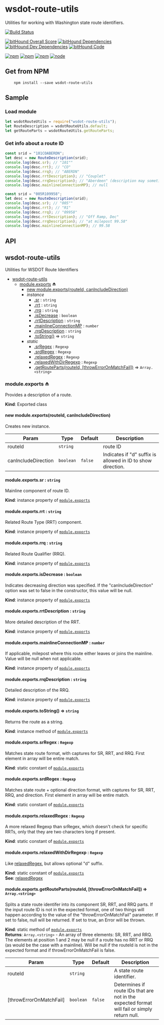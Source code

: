 wsdot-route-utils
=================

Utilities for working with Washington state route identifiers.

[![Build Status](https://travis-ci.org/WSDOT-GIS/wsdot-route-utils.svg?branch=master)](https://travis-ci.org/WSDOT-GIS/wsdot-route-utils)

[![bitHound Overall Score](https://www.bithound.io/github/WSDOT-GIS/wsdot-route-utils/badges/score.svg)](https://www.bithound.io/github/WSDOT-GIS/wsdot-route-utils)
[![bitHound Dependencies](https://www.bithound.io/github/WSDOT-GIS/wsdot-route-utils/badges/dependencies.svg)](https://www.bithound.io/github/WSDOT-GIS/wsdot-route-utils/master/dependencies/npm)
[![bitHound Dev Dependencies](https://www.bithound.io/github/WSDOT-GIS/wsdot-route-utils/badges/devDependencies.svg)](https://www.bithound.io/github/WSDOT-GIS/wsdot-route-utils/master/dependencies/npm)
[![bitHound Code](https://www.bithound.io/github/WSDOT-GIS/wsdot-route-utils/badges/code.svg)](https://www.bithound.io/github/WSDOT-GIS/wsdot-route-utils)

[![npm](https://img.shields.io/npm/l/wsdot-route-utils.svg?maxAge=2592000)](http://unlicense.org)
[![npm](https://img.shields.io/npm/v/wsdot-route-utils.svg?maxAge=2592000)](https://www.npmjs.com/package/wsdot-route-utils)
[![npm](https://img.shields.io/npm/dm/wsdot-route-utils.svg?maxAge=2592000)](https://www.npmjs.com/package/wsdot-route-utils)
[![node](https://img.shields.io/node/v/wsdot-route-utils.svg?maxAge=2592000)](https://www.npmjs.com/package/wsdot-route-utils)


Get from NPM
------------

        npm install --save wsdot-route-utils

Sample
------

### Load module ###

```javascript
let wsdotRouteUtils = require("wsdot-route-utils");
let RouteDescription = wsdotRouteUtils.default;
let getRouteParts = wsdotRouteUtils.getRouteParts;
```


### Get info about a route ID ###

```javascript
const srid = "101COABERDN";
let desc = new RouteDescription(srid);
console.log(desc.sr); // "101""
console.log(desc.rrt); // "CO"
console.log(desc.rrq); // "ABERDN"
console.log(desc.rrtDescription); // "Couplet"
console.log(desc.rrqDescription); // "Aberdeen" (description may sometimes be just the same as `rrq`).
console.log(desc.mainlineConnectionMP); // null
```

```javascript
const srid = "005R109958";
let desc = new RouteDescription(srid);
console.log(desc.sr); // "005""
console.log(desc.rrt); // "R1"
console.log(desc.rrq); // "09958"
console.log(desc.rrtDescription); // "Off Ramp, Dec"
console.log(desc.rrqDescription); // "at milepost 99.58"
console.log(desc.mainlineConnectionMP); // 99.58

```


API
---

<a name="module_wsdot-route-utils"></a>

## wsdot-route-utils
Utilities for WSDOT Route Identifiers


* [wsdot-route-utils](#module_wsdot-route-utils)
    * [module.exports](#exp_module_wsdot-route-utils--module.exports) ⏏
        * [new module.exports(routeId, canIncludeDirection)](#new_module_wsdot-route-utils--module.exports_new)
        * _instance_
            * [.sr](#module_wsdot-route-utils--module.exports+sr) : <code>string</code>
            * [.rrt](#module_wsdot-route-utils--module.exports+rrt) : <code>string</code>
            * [.rrq](#module_wsdot-route-utils--module.exports+rrq) : <code>string</code>
            * [.isDecrease](#module_wsdot-route-utils--module.exports+isDecrease) : <code>boolean</code>
            * [.rrtDescription](#module_wsdot-route-utils--module.exports+rrtDescription) : <code>string</code>
            * [.mainlineConnectionMP](#module_wsdot-route-utils--module.exports+mainlineConnectionMP) : <code>number</code>
            * [.rrqDescription](#module_wsdot-route-utils--module.exports+rrqDescription) : <code>string</code>
            * [.toString()](#module_wsdot-route-utils--module.exports+toString) ⇒ <code>string</code>
        * _static_
            * [.srRegex](#module_wsdot-route-utils--module.exports.srRegex) : <code>Regexp</code>
            * [.srdRegex](#module_wsdot-route-utils--module.exports.srdRegex) : <code>Regexp</code>
            * [.relaxedRegex](#module_wsdot-route-utils--module.exports.relaxedRegex) : <code>Regexp</code>
            * [.relaxedWithDirRegexp](#module_wsdot-route-utils--module.exports.relaxedWithDirRegexp) : <code>Regexp</code>
            * [.getRouteParts(routeId, [throwErrorOnMatchFail])](#module_wsdot-route-utils--module.exports.getRouteParts) ⇒ <code>Array.&lt;string&gt;</code>

<a name="exp_module_wsdot-route-utils--module.exports"></a>

### module.exports ⏏
Provides a description of a route.

**Kind**: Exported class  
<a name="new_module_wsdot-route-utils--module.exports_new"></a>

#### new module.exports(routeId, canIncludeDirection)
Creates new instance.


| Param | Type | Default | Description |
| --- | --- | --- | --- |
| routeId | <code>string</code> |  | route ID |
| canIncludeDirection | <code>boolean</code> | <code>false</code> | Indicates if "d" suffix is allowed in ID to show direction. |

<a name="module_wsdot-route-utils--module.exports+sr"></a>

#### module.exports.sr : <code>string</code>
Mainline component of route ID.

**Kind**: instance property of <code>[module.exports](#exp_module_wsdot-route-utils--module.exports)</code>  
<a name="module_wsdot-route-utils--module.exports+rrt"></a>

#### module.exports.rrt : <code>string</code>
Related Route Type (RRT) component.

**Kind**: instance property of <code>[module.exports](#exp_module_wsdot-route-utils--module.exports)</code>  
<a name="module_wsdot-route-utils--module.exports+rrq"></a>

#### module.exports.rrq : <code>string</code>
Related Route Qualifier (RRQ).

**Kind**: instance property of <code>[module.exports](#exp_module_wsdot-route-utils--module.exports)</code>  
<a name="module_wsdot-route-utils--module.exports+isDecrease"></a>

#### module.exports.isDecrease : <code>boolean</code>
Indicates decreasing direction was specified.If the "canIncludeDirection" option was set to falsein the constructor, this value will be null.

**Kind**: instance property of <code>[module.exports](#exp_module_wsdot-route-utils--module.exports)</code>  
<a name="module_wsdot-route-utils--module.exports+rrtDescription"></a>

#### module.exports.rrtDescription : <code>string</code>
More detailed description of the RRT.

**Kind**: instance property of <code>[module.exports](#exp_module_wsdot-route-utils--module.exports)</code>  
<a name="module_wsdot-route-utils--module.exports+mainlineConnectionMP"></a>

#### module.exports.mainlineConnectionMP : <code>number</code>
If applicable, milepost where this route either leaves or joins the mainline.Value will be null when not applicable.

**Kind**: instance property of <code>[module.exports](#exp_module_wsdot-route-utils--module.exports)</code>  
<a name="module_wsdot-route-utils--module.exports+rrqDescription"></a>

#### module.exports.rrqDescription : <code>string</code>
Detailed description of the RRQ.

**Kind**: instance property of <code>[module.exports](#exp_module_wsdot-route-utils--module.exports)</code>  
<a name="module_wsdot-route-utils--module.exports+toString"></a>

#### module.exports.toString() ⇒ <code>string</code>
Returns the route as a string.

**Kind**: instance method of <code>[module.exports](#exp_module_wsdot-route-utils--module.exports)</code>  
<a name="module_wsdot-route-utils--module.exports.srRegex"></a>

#### module.exports.srRegex : <code>Regexp</code>
Matches state route format, with captures for SR, RRT, and RRQ. First element in array will be entire match.

**Kind**: static constant of <code>[module.exports](#exp_module_wsdot-route-utils--module.exports)</code>  
<a name="module_wsdot-route-utils--module.exports.srdRegex"></a>

#### module.exports.srdRegex : <code>Regexp</code>
Matches state route + optional direction format, with captures for SR, RRT, RRQ, and direction. First element in array will be entire match.

**Kind**: static constant of <code>[module.exports](#exp_module_wsdot-route-utils--module.exports)</code>  
<a name="module_wsdot-route-utils--module.exports.relaxedRegex"></a>

#### module.exports.relaxedRegex : <code>Regexp</code>
A more relaxed Regexp than srRegex, which doesn't check for specific RRTs, only that they are two characters long if present.

**Kind**: static constant of <code>[module.exports](#exp_module_wsdot-route-utils--module.exports)</code>  
<a name="module_wsdot-route-utils--module.exports.relaxedWithDirRegexp"></a>

#### module.exports.relaxedWithDirRegexp : <code>Regexp</code>
Like [relaxedRegex](relaxedRegex), but allows optional "d" suffix.

**Kind**: static constant of <code>[module.exports](#exp_module_wsdot-route-utils--module.exports)</code>  
**See**: [relaxedRegex](relaxedRegex)  
<a name="module_wsdot-route-utils--module.exports.getRouteParts"></a>

#### module.exports.getRouteParts(routeId, [throwErrorOnMatchFail]) ⇒ <code>Array.&lt;string&gt;</code>
Splits a state route identifer into its component SR, RRT, and RRQ parts.If the input route ID is not in the expected format, one of two thingswill happen according to the value of the "throwErrorOnMatchFail" parameter.If set to false, null will be returned. If set to true, an Error will be thrown.

**Kind**: static method of <code>[module.exports](#exp_module_wsdot-route-utils--module.exports)</code>  
**Returns**: <code>Array.&lt;string&gt;</code> - An array of three elements: SR, RRT, and RRQ.The elements at position 1 and 2 may be null if a route has no RRT or RRQ(as would be the case with a mainline).Will be null if the routeId is not in the expected format and if throwErrorOnMatchFail is false.  

| Param | Type | Default | Description |
| --- | --- | --- | --- |
| routeId | <code>string</code> |  | A state route identifier. |
| [throwErrorOnMatchFail] | <code>boolean</code> | <code>false</code> | Determines if route IDs that are not in the expected format will fail or simply return null. |

